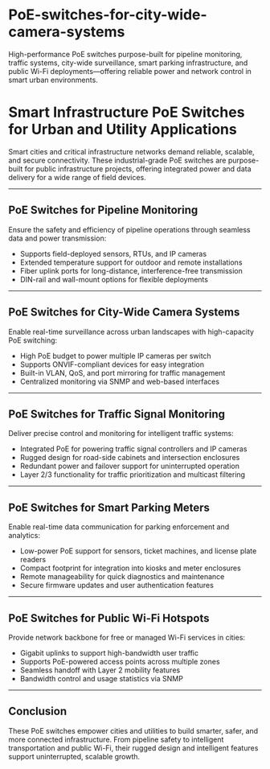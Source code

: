 # PoE-switches-for-city-wide-camera-systems
High-performance PoE switches purpose-built for pipeline monitoring, traffic systems, city-wide surveillance, smart parking infrastructure, and public Wi-Fi deployments—offering reliable power and network control in smart urban environments.

# Smart Infrastructure PoE Switches for Urban and Utility Applications

Smart cities and critical infrastructure networks demand reliable, scalable, and secure connectivity. These industrial-grade PoE switches are purpose-built for public infrastructure projects, offering integrated power and data delivery for a wide range of field devices.

---

## PoE Switches for Pipeline Monitoring

Ensure the safety and efficiency of pipeline operations through seamless data and power transmission:

- Supports field-deployed sensors, RTUs, and IP cameras  
- Extended temperature support for outdoor and remote installations  
- Fiber uplink ports for long-distance, interference-free transmission  
- DIN-rail and wall-mount options for flexible deployments  

---

## PoE Switches for City-Wide Camera Systems

Enable real-time surveillance across urban landscapes with high-capacity PoE switching:

- High PoE budget to power multiple IP cameras per switch  
- Supports ONVIF-compliant devices for easy integration  
- Built-in VLAN, QoS, and port mirroring for traffic management  
- Centralized monitoring via SNMP and web-based interfaces  

---

## PoE Switches for Traffic Signal Monitoring

Deliver precise control and monitoring for intelligent traffic systems:

- Integrated PoE for powering traffic signal controllers and IP cameras  
- Rugged design for road-side cabinets and intersection enclosures  
- Redundant power and failover support for uninterrupted operation  
- Layer 2/3 functionality for traffic prioritization and multicast filtering  

---

## PoE Switches for Smart Parking Meters

Enable real-time data communication for parking enforcement and analytics:

- Low-power PoE support for sensors, ticket machines, and license plate readers  
- Compact footprint for integration into kiosks and meter enclosures  
- Remote manageability for quick diagnostics and maintenance  
- Secure firmware updates and user authentication features  

---

## PoE Switches for Public Wi-Fi Hotspots

Provide network backbone for free or managed Wi-Fi services in cities:

- Gigabit uplinks to support high-bandwidth user traffic  
- Supports PoE-powered access points across multiple zones  
- Seamless handoff with Layer 2 mobility features  
- Bandwidth control and usage statistics via SNMP  

---

## Conclusion

These PoE switches empower cities and utilities to build smarter, safer, and more connected infrastructure. From pipeline safety to intelligent transportation and public Wi-Fi, their rugged design and intelligent features support uninterrupted, scalable growth.
